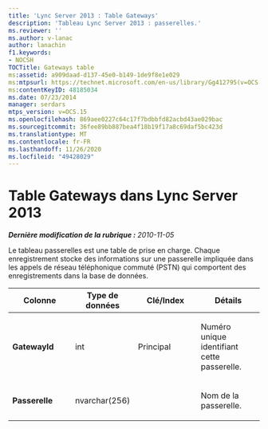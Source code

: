 ```yaml
---
title: 'Lync Server 2013 : Table Gateways'
description: 'Tableau Lync Server 2013 : passerelles.'
ms.reviewer: ''
ms.author: v-lanac
author: lanachin
f1.keywords:
- NOCSH
TOCTitle: Gateways table
ms:assetid: a909daad-d137-45e0-b149-1de9f8e1e029
ms:mtpsurl: https://technet.microsoft.com/en-us/library/Gg412795(v=OCS.15)
ms:contentKeyID: 48185034
ms.date: 07/23/2014
manager: serdars
mtps_version: v=OCS.15
ms.openlocfilehash: 869aee0227c64c17f7bdbbfd82acbd43ae029bac
ms.sourcegitcommit: 36fee89bb887bea4f18b19f17a8c69daf5bc423d
ms.translationtype: MT
ms.contentlocale: fr-FR
ms.lasthandoff: 11/26/2020
ms.locfileid: "49428029"
---
```

# <a name="gateways-table-in-lync-server-2013"></a>Table Gateways dans Lync Server 2013

<div data-xmlns="http://www.w3.org/1999/xhtml">

<div class="topic" data-xmlns="http://www.w3.org/1999/xhtml" data-msxsl="urn:schemas-microsoft-com:xslt" data-cs="https://msdn.microsoft.com/">

<div data-asp="https://msdn2.microsoft.com/asp">



</div>

<div id="mainSection">

<div id="mainBody">

<span> </span>

_**Dernière modification de la rubrique :** 2010-11-05_

Le tableau passerelles est une table de prise en charge. Chaque enregistrement stocke des informations sur une passerelle impliquée dans les appels de réseau téléphonique commuté (PSTN) qui comportent des enregistrements dans la base de données.


<table>
<colgroup>
<col style="width: 25%" />
<col style="width: 25%" />
<col style="width: 25%" />
<col style="width: 25%" />
</colgroup>
<thead>
<tr class="header">
<th>Colonne</th>
<th>Type de données</th>
<th>Clé/Index</th>
<th>Détails</th>
</tr>
</thead>
<tbody>
<tr class="odd">
<td><p><strong>GatewayId</strong></p></td>
<td><p>int</p></td>
<td><p>Principal</p></td>
<td><p>Numéro unique identifiant cette passerelle.</p></td>
</tr>
<tr class="even">
<td><p><strong>Passerelle</strong></p></td>
<td><p>nvarchar(256)</p></td>
<td><p> </p></td>
<td><p>Nom de la passerelle.</p></td>
</tr>
</tbody>
</table>


</div>

<span> </span>

</div>

</div>

</div>

